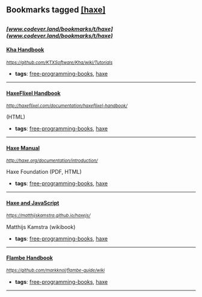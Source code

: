 ## Bookmarks tagged [[haxe]](https://www.codever.land/search?q=[haxe])

_<sup><sup>[www.codever.land/bookmarks/t/haxe](www.codever.land/bookmarks/t/haxe)</sup></sup>_
---
#### [Kha Handbook](https://github.com/KTXSoftware/Kha/wiki/Tutorials)
_<sup>https://github.com/KTXSoftware/Kha/wiki/Tutorials</sup>_

* **tags**: [free-programming-books](../tagged/free-programming-books.md), [haxe](../tagged/haxe.md)
---
#### [HaxeFlixel Handbook](http://haxeflixel.com/documentation/haxeflixel-handbook/)
_<sup>http://haxeflixel.com/documentation/haxeflixel-handbook/</sup>_

(HTML)
* **tags**: [free-programming-books](../tagged/free-programming-books.md), [haxe](../tagged/haxe.md)
---
#### [Haxe Manual](http://haxe.org/documentation/introduction/)
_<sup>http://haxe.org/documentation/introduction/</sup>_

Haxe Foundation (PDF, HTML)
* **tags**: [free-programming-books](../tagged/free-programming-books.md), [haxe](../tagged/haxe.md)
---
#### [Haxe and JavaScript](https://matthijskamstra.github.io/haxejs/)
_<sup>https://matthijskamstra.github.io/haxejs/</sup>_

Matthijs Kamstra (wikibook)
* **tags**: [free-programming-books](../tagged/free-programming-books.md), [haxe](../tagged/haxe.md)
---
#### [Flambe Handbook](https://github.com/markknol/flambe-guide/wiki)
_<sup>https://github.com/markknol/flambe-guide/wiki</sup>_

* **tags**: [free-programming-books](../tagged/free-programming-books.md), [haxe](../tagged/haxe.md)
---
